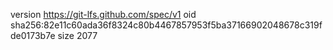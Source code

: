 version https://git-lfs.github.com/spec/v1
oid sha256:82e11c60ada36f8324c80b4467857953f5ba37166902048678c319fde0173b7e
size 2077
